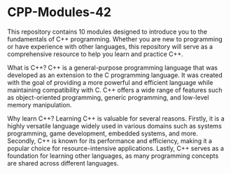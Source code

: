 # CPP-Modules-42
This repository contains 10 modules designed to introduce you to the fundamentals of C++ programming. Whether you are new to programming or have experience with other languages, this repository will serve as a comprehensive resource to help you learn and practice C++.

What is C++?
C++ is a general-purpose programming language that was developed as an extension to the C programming language. It was created with the goal of providing a more powerful and efficient language while maintaining compatibility with C. C++ offers a wide range of features such as object-oriented programming, generic programming, and low-level memory manipulation.

Why learn C++?
Learning C++ is valuable for several reasons. Firstly, it is a highly versatile language widely used in various domains such as systems programming, game development, embedded systems, and more. Secondly, C++ is known for its performance and efficiency, making it a popular choice for resource-intensive applications. Lastly, C++ serves as a foundation for learning other languages, as many programming concepts are shared across different languages.
